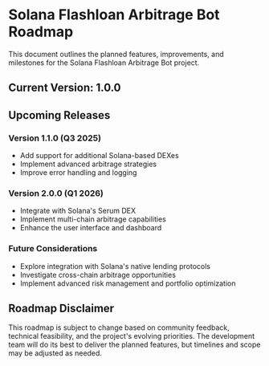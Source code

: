 # Solana Flashloan Arbitrage Bot Roadmap

This document outlines the planned features, improvements, and milestones for the Solana Flashloan Arbitrage Bot project.

## Current Version: 1.0.0

## Upcoming Releases

### Version 1.1.0 (Q3 2025)
- Add support for additional Solana-based DEXes
- Implement advanced arbitrage strategies
- Improve error handling and logging

### Version 2.0.0 (Q1 2026)
- Integrate with Solana's Serum DEX
- Implement multi-chain arbitrage capabilities
- Enhance the user interface and dashboard

### Future Considerations
- Explore integration with Solana's native lending protocols
- Investigate cross-chain arbitrage opportunities
- Implement advanced risk management and portfolio optimization

## Roadmap Disclaimer
This roadmap is subject to change based on community feedback, technical feasibility, and the project's evolving priorities. The development team will do its best to deliver the planned features, but timelines and scope may be adjusted as needed.
